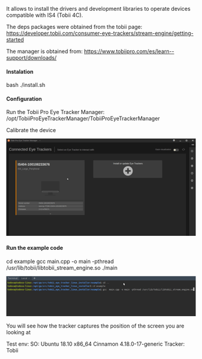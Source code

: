 It allows to install the drivers and development libraries to operate devices compatible with IS4 (Tobii 4C).

The deps packages were obtained from the tobii page:
https://developer.tobii.com/consumer-eye-trackers/stream-engine/getting-started

The manager is obtained from:
https://www.tobiipro.com/es/learn--support/downloads/

#### Instalation

bash ./install.sh

#### Configuration

Run the Tobii Pro Eye Tracker Manager:
/opt/TobiiProEyeTrackerManager/TobiiProEyeTrackerManager

Calibrate the device

![Configuration](media/config.gif)

#### Run the example code

cd example
gcc  main.cpp -o main -pthread /usr/lib/tobii/libtobii_stream_engine.so
./main

![Example test](media/example_test.gif)


You will see how the tracker captures the position of the screen you are looking at


Test env:
SO: Ubuntu 18.10 x86_64 Cinnamon 4.18.0-17-generic
Tracker: Tobii




